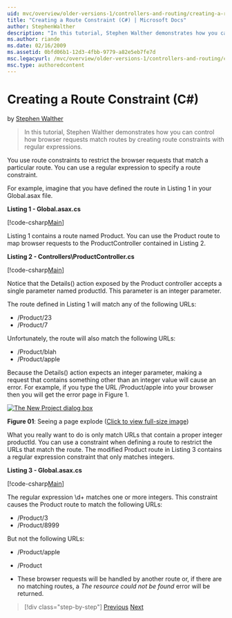 ```yaml
---
uid: mvc/overview/older-versions-1/controllers-and-routing/creating-a-route-constraint-cs
title: "Creating a Route Constraint (C#) | Microsoft Docs"
author: StephenWalther
description: "In this tutorial, Stephen Walther demonstrates how you can control how browser requests match routes by creating route constraints with regular expressions."
ms.author: riande
ms.date: 02/16/2009
ms.assetid: 0bfd06b1-12d3-4fbb-9779-a82e5eb7fe7d
msc.legacyurl: /mvc/overview/older-versions-1/controllers-and-routing/creating-a-route-constraint-cs
msc.type: authoredcontent
---
```

# Creating a Route Constraint (C#)

by [Stephen Walther](https://github.com/StephenWalther)

> In this tutorial, Stephen Walther demonstrates how you can control how browser requests match routes by creating route constraints with regular expressions.

You use route constraints to restrict the browser requests that match a particular route. You can use a regular expression to specify a route constraint.

For example, imagine that you have defined the route in Listing 1 in your Global.asax file.

**Listing 1 - Global.asax.cs**

[!code-csharp[Main](creating-a-route-constraint-cs/samples/sample1.cs)]

Listing 1 contains a route named Product. You can use the Product route to map browser requests to the ProductController contained in Listing 2.

**Listing 2 - Controllers\ProductController.cs**

[!code-csharp[Main](creating-a-route-constraint-cs/samples/sample2.cs)]

Notice that the Details() action exposed by the Product controller accepts a single parameter named productId. This parameter is an integer parameter.

The route defined in Listing 1 will match any of the following URLs:

- /Product/23
- /Product/7

Unfortunately, the route will also match the following URLs:

- /Product/blah
- /Product/apple

Because the Details() action expects an integer parameter, making a request that contains something other than an integer value will cause an error. For example, if you type the URL /Product/apple into your browser then you will get the error page in Figure 1.

[![The New Project dialog box](creating-a-route-constraint-cs/_static/image1.jpg)](creating-a-route-constraint-cs/_static/image1.png)

**Figure 01**: Seeing a page explode ([Click to view full-size image](creating-a-route-constraint-cs/_static/image2.png))

What you really want to do is only match URLs that contain a proper integer productId. You can use a constraint when defining a route to restrict the URLs that match the route. The modified Product route in Listing 3 contains a regular expression constraint that only matches integers.

**Listing 3 - Global.asax.cs**

[!code-csharp[Main](creating-a-route-constraint-cs/samples/sample3.cs)]

The regular expression \d+ matches one or more integers. This constraint causes the Product route to match the following URLs:

- /Product/3
- /Product/8999

But not the following URLs:

- /Product/apple
- /Product

- These browser requests will be handled by another route or, if there are no matching routes, a *The resource could not be found* error will be returned.

> [!div class="step-by-step"]
> [Previous](creating-custom-routes-cs.md)
> [Next](creating-a-custom-route-constraint-cs.md)
